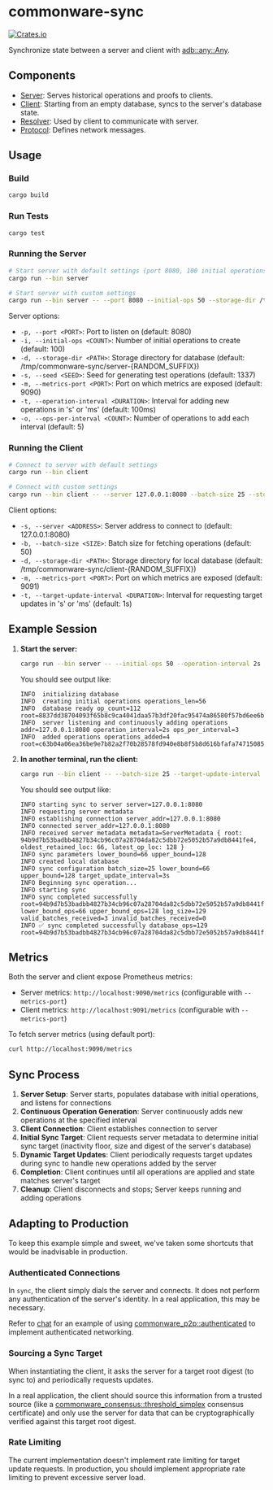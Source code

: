 # commonware-sync

 [![Crates.io](https://img.shields.io/crates/v/commonware-sync.svg)](https://crates.io/crates/commonware-sync)

Synchronize state between a server and client with [adb::any::Any](https://docs.rs/commonware-storage/latest/commonware_storage/adb/any/struct.Any.html).

## Components

- [Server](src/bin/server.rs): Serves historical operations and proofs to clients.
- [Client](src/bin/client.rs): Starting from an empty database, syncs to the server's database state.
- [Resolver](src/resolver.rs): Used by client to communicate with server.
- [Protocol](src/protocol.rs): Defines network messages.

## Usage

### Build

```bash
cargo build
```

### Run Tests

```bash
cargo test
```

### Running the Server

```bash
# Start server with default settings (port 8080, 100 initial operations)
cargo run --bin server

# Start server with custom settings
cargo run --bin server -- --port 8080 --initial-ops 50 --storage-dir /tmp/my_server --seed 1337 --metrics-port 9090 --operation-interval 2s --ops-per-interval 10
```

Server options:
- `-p, --port <PORT>`: Port to listen on (default: 8080)
- `-i, --initial-ops <COUNT>`: Number of initial operations to create (default: 100)
- `-d, --storage-dir <PATH>`: Storage directory for database (default: /tmp/commonware-sync/server-{RANDOM_SUFFIX})
- `-s, --seed <SEED>`: Seed for generating test operations (default: 1337)
- `-m, --metrics-port <PORT>`: Port on which metrics are exposed (default: 9090)
- `-t, --operation-interval <DURATION>`: Interval for adding new operations in 's' or 'ms' (default: 100ms)
- `-o, --ops-per-interval <COUNT>`: Number of operations to add each interval (default: 5)

### Running the Client

```bash
# Connect to server with default settings
cargo run --bin client

# Connect with custom settings
cargo run --bin client -- --server 127.0.0.1:8080 --batch-size 25 --storage-dir /tmp/my_client --metrics-port 9091 --target-update-interval 3s
```

Client options:
- `-s, --server <ADDRESS>`: Server address to connect to (default: 127.0.0.1:8080)
- `-b, --batch-size <SIZE>`: Batch size for fetching operations (default: 50)
- `-d, --storage-dir <PATH>`: Storage directory for local database (default: /tmp/commonware-sync/client-{RANDOM_SUFFIX})
- `-m, --metrics-port <PORT>`: Port on which metrics are exposed (default: 9091)
- `-t, --target-update-interval <DURATION>`: Interval for requesting target updates in 's' or 'ms' (default: 1s)

## Example Session

1. **Start the server:**
   ```bash
   cargo run --bin server -- --initial-ops 50 --operation-interval 2s --ops-per-interval 3
   ```

   You should see output like:
   ```
   INFO  initializing database
   INFO  creating initial operations operations_len=56
   INFO  database ready op_count=112 root=8837dd38704093f65b8c9ca4041daa57b3df20fac95474a86580f57bd6ee6bd9
   INFO  server listening and continuously adding operations addr=127.0.0.1:8080 operation_interval=2s ops_per_interval=3
   INFO  added operations operations_added=4 root=c63b04a06ea36be9e7b82a2f70b28578fd940e8b8f5b8d616bfafa7471508514
   ```

2. **In another terminal, run the client:**
   ```bash
   cargo run --bin client -- --batch-size 25 --target-update-interval 3s
   ```

   You should see output like:
   ```
   INFO starting sync to server server=127.0.0.1:8080
   INFO requesting server metadata
   INFO establishing connection server_addr=127.0.0.1:8080
   INFO connected server_addr=127.0.0.1:8080
   INFO received server metadata metadata=ServerMetadata { root: 94b9d7b53badbb4827b34cb96c07a28704da82c5dbb72e5052b57a9db8441fe4, oldest_retained_loc: 66, latest_op_loc: 128 }
   INFO sync parameters lower_bound=66 upper_bound=128
   INFO created local database
   INFO sync configuration batch_size=25 lower_bound=66 upper_bound=128 target_update_interval=3s
   INFO Beginning sync operation...
   INFO starting sync
   INFO sync completed successfully root=94b9d7b53badbb4827b34cb96c07a28704da82c5dbb72e5052b57a9db8441fe4 lower_bound_ops=66 upper_bound_ops=128 log_size=129 valid_batches_received=3 invalid_batches_received=0
   INFO ✅ sync completed successfully database_ops=129 root=94b9d7b53badbb4827b34cb96c07a28704da82c5dbb72e5052b57a9db8441fe4
   ```

## Metrics

Both the server and client expose Prometheus metrics:
- Server metrics: `http://localhost:9090/metrics` (configurable with `--metrics-port`)
- Client metrics: `http://localhost:9091/metrics` (configurable with `--metrics-port`)

To fetch server metrics (using default port):
```bash
curl http://localhost:9090/metrics
```

## Sync Process

1. **Server Setup**: Server starts, populates database with initial operations, and listens for connections
2. **Continuous Operation Generation**: Server continuously adds new operations at the specified interval
3. **Client Connection**: Client establishes connection to server
4. **Initial Sync Target**: Client requests server metadata to determine initial sync target (inactivity floor, size and digest of the server's database)
5. **Dynamic Target Updates**: Client periodically requests target updates during sync to handle new operations added by the server
6. **Completion**: Client continues until all operations are applied and state matches server's target
7. **Cleanup**: Client disconnects and stops; Server keeps running and adding operations

## Adapting to Production

To keep this example simple and sweet, we've taken some shortcuts that would be inadvisable in production.

### Authenticated Connections

In `sync`, the client simply dials the server and connects. It does not perform any authentication
of the server's identity. In a real application, this may be necessary.

Refer to [chat](../chat/README.md) for an example of using [commonware_p2p::authenticated](https://docs.rs/commonware-p2p/latest/commonware_p2p/authenticated/index.html)
to implement authenticated networking.

### Sourcing a Sync Target

When instantiating the client, it asks the server for a target root digest (to sync to) and periodically
requests updates.

In a real application, the client should source this information from a trusted source (like a [commonware_consensus::threshold_simplex](https://docs.rs/commonware-consensus/latest/commonware_consensus/threshold_simplex/index.html)
consensus certificate) and only use the server for data that can be cryptographically verified against
this target root digest.

### Rate Limiting

The current implementation doesn't implement rate limiting for target update requests. In production,
you should implement appropriate rate limiting to prevent excessive server load.

